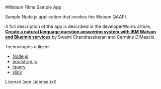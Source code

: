 #Watson Films Sample App

Sample Node.js application that invokes the Watson QAAPI.

A full description of the app is described in the developerWorks article, **[Create a natural language question answering system with IBM Watson and Bluemix services](http://www.ibm.com/developerworks/cloud/library/cl-watson-films-bluemix-app/)** by Swami Chandrasekaran and Carmine DiMascio.

Technologies utilized:
- [Node.js](http://nodejs.org/)
- [bootstrap.js](http://getbootstrap.com/)
- [jquery](http://jquery.com/)
- [slick](http://kenwheeler.github.io/slick/)

License (see License.txt)